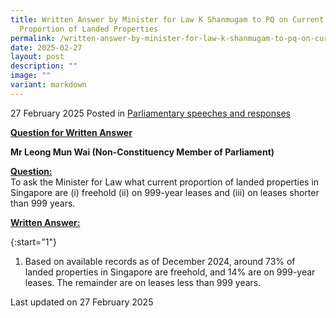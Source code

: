 ```yaml
---
title: Written Answer by Minister for Law K Shanmugam to PQ on Current
  Proportion of Landed Properties
permalink: /written-answer-by-minister-for-law-k-shanmugam-to-pq-on-current-proportion-of-landed-properties/
date: 2025-02-27
layout: post
description: ""
image: ""
variant: markdown
---
```

27 February 2025 Posted in [Parliamentary speeches and responses](/news/parliamentary-speeches) 

<b><u>Question for Written Answer</u></b>

<b>**Mr Leong Mun Wai (Non-Constituency Member of Parliament)**</b>

<b><u>Question:</u></b>
<br> To ask the Minister for Law what current proportion of landed properties in Singapore are (i) freehold (ii) on 999-year leases and (iii) on leases shorter than 999 years.

<b><u>Written Answer:</u></b>

{:start="1"}
1.	Based on available records as of December 2024, around 73% of landed properties in Singapore are freehold, and 14% are on 999-year leases. The remainder are on leases less than 999 years.

<p></p><p></p><p class="right-side-updated">Last updated on 27 February 2025</p>